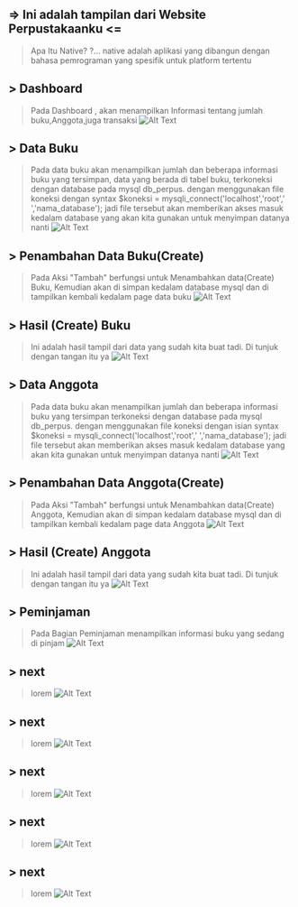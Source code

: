 ## => Ini adalah tampilan dari Website Perpustakaanku <=
> Apa Itu Native? ?...
native adalah aplikasi yang dibangun dengan bahasa pemrograman yang spesifik untuk platform tertentu


## > Dashboard
>Pada Dashboard , akan menampilkan Informasi tentang jumlah buku,Anggota,juga transaksi
![Alt Text](https://github.com/rendiwibawa/Web-Native-Perpustakaan/blob/master/foto/a.JPG)

## > Data Buku 
> Pada data buku akan menampilkan jumlah dan beberapa informasi buku yang tersimpan, data yang berada di tabel buku, terkoneksi dengan database pada mysql db_perpus. dengan menggunakan file koneksi dengan syntax $koneksi = mysqli_connect('localhost','root',' ','nama_database'); jadi file tersebut akan memberikan akses masuk kedalam database yang akan kita gunakan untuk menyimpan datanya nanti
![Alt Text](https://github.com/rendiwibawa/Web-Native-Perpustakaan/blob/master/foto/b.JPG)

## > Penambahan Data Buku(Create)
> Pada Aksi "Tambah" berfungsi untuk Menambahkan data(Create) Buku, Kemudian akan di simpan kedalam database mysql dan di tampilkan kembali kedalam page data buku
![Alt Text](https://github.com/rendiwibawa/Web-Native-Perpustakaan/blob/master/foto/c.JPG)

## > Hasil (Create) Buku
> Ini adalah hasil tampil dari data yang sudah kita buat tadi. Di tunjuk dengan tangan itu ya
![Alt Text](https://github.com/rendiwibawa/Web-Native-Perpustakaan/blob/master/foto/d.jpeg)

## > Data Anggota
> Pada data buku akan menampilkan jumlah dan beberapa informasi buku yang tersimpan terkoneksi dengan database pada mysql db_perpus. dengan menggunakan file koneksi dengan isian syntax $koneksi = mysqli_connect('localhost','root',' ','nama_database'); jadi file tersebut akan memberikan akses masuk kedalam database yang akan kita gunakan untuk menyimpan datanya nanti
![Alt Text](https://github.com/rendiwibawa/Web-Native-Perpustakaan/blob/master/foto/e.JPG)

## > Penambahan Data Anggota(Create)
> Pada Aksi "Tambah" berfungsi untuk Menambahkan data(Create) Anggota, Kemudian akan di simpan kedalam database mysql dan di tampilkan kembali kedalam page data Anggota 
![Alt Text](https://github.com/rendiwibawa/Web-Native-Perpustakaan/blob/master/foto/f.JPG)

## > Hasil (Create) Anggota
> Ini adalah hasil tampil dari data yang sudah kita buat tadi. Di tunjuk dengan tangan itu ya
![Alt Text](https://github.com/rendiwibawa/Web-Native-Perpustakaan/blob/master/foto/g.jpeg)

## > Peminjaman
> Pada Bagian Peminjaman menampilkan informasi buku yang sedang di pinjam
![Alt Text](https://github.com/rendiwibawa/Web-Native-Perpustakaan/blob/master/foto/h.JPG)

## > next
> lorem
![Alt Text](https://github.com/rendiwibawa/Web-Native-Perpustakaan/blob/master/foto/detail.JPG)

## > next
> lorem
![Alt Text](https://github.com/rendiwibawa/Web-Native-Perpustakaan/blob/master/foto/edit%20peminjam.JPG)

## > next
> lorem
![Alt Text](https://github.com/rendiwibawa/Web-Native-Perpustakaan/blob/master/foto/login.JPG)

## > next
> lorem
![Alt Text](https://github.com/rendiwibawa/Web-Native-Perpustakaan/blob/master/foto/pinjam.JPG)

## > next
> lorem
![Alt Text](https://github.com/rendiwibawa/Web-Native-Perpustakaan/blob/master/foto/tambah%20pinjam.JPG)
